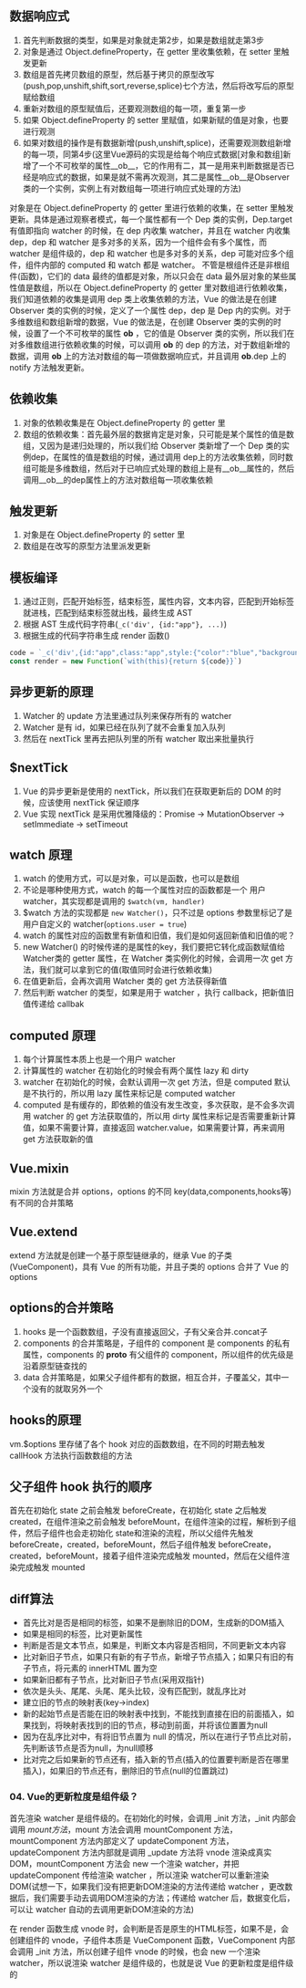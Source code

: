 ## 数据响应式

1. 首先判断数据的类型，如果是对象就走第2步，如果是数组就走第3步
2. 对象是通过 Object.defineProperty，在 getter 里收集依赖，在 setter 里触发更新
3. 数组是首先拷贝数组的原型，然后基于拷贝的原型改写(push,pop,unshift,shift,sort,reverse,splice)七个方法，然后将改写后的原型赋给数组
4. 重新对数组的原型赋值后，还要观测数组的每一项，重复第一步
5. 如果 Object.defineProperty 的 setter 里赋值，如果新赋的值是对象，也要进行观测
6. 如果对数组的操作是有数据新增(push,unshift,splice)，还需要观测数组新增的每一项，同第4步(这里Vue源码的实现是给每个响应式数据[对象和数组]新增了一个不可枚举的属性__ob__，它的作用有二，其一是用来判断数据是否已经是响应式的数据，如果是就不需再次观测，其二是属性__ob__是Observer类的一个实例，实例上有对数组每一项进行响应式处理的方法)

对象是在 Object.defineProperty 的 getter 里进行依赖的收集，在 setter 里触发更新。具体是通过观察者模式，每一个属性都有一个 Dep 类的实例，Dep.target 有值即指向 watcher 的时候，在 dep 内收集 watcher，并且在 watcher 内收集 dep，dep 和 watcher 是多对多的关系，因为一个组件会有多个属性，而 watcher 是组件级的，dep 和 watcher 也是多对多的关系，dep 可能对应多个组件，组件内部的 computed 和 watch 都是 watcher。
不管是根组件还是非根组件(函数)，它们的 data 最终的值都是对象，所以只会在 data 最外层对象的某些属性值是数组，所以在 Object.defineProperty 的 getter 里对数组进行依赖收集，我们知道依赖的收集是调用 dep 类上收集依赖的方法，Vue 的做法是在创建 Observer 类的实例的时候，定义了一个属性 dep，dep 是 Dep 内的实例。对于多维数组和数组新增的数据，Vue 的做法是，在创建 Observer 类的实例的时候，设置了一个不可枚举的属性 __ob__ ，它的值是 Observer 类的实例，所以我们在对多维数组进行依赖收集的时候，可以调用 __ob__ 的 dep 的方法，对于数组新增的数据，调用 __ob__ 上的方法对数组的每一项做数据响应式，并且调用 __ob__.dep 上的 notify 方法触发更新。

## 依赖收集

1. 对象的依赖收集是在 Object.defineProperty 的 getter 里
2. 数组的依赖收集：首先最外层的数据肯定是对象，只可能是某个属性的值是数组，又因为是递归处理的，所以我们给 Observer 类新增了一个 Dep 类的实例dep，在属性的值是数组的时候，通过调用 dep上的方法收集依赖，同时数组可能是多维数组，然后对于已响应式处理的数组上是有__ob__属性的，然后调用__ob__的dep属性上的方法对数组每一项收集依赖

## 触发更新

1. 对象是在 Object.defineProperty 的 setter 里
2. 数组是在改写的原型方法里派发更新

## 模板编译

1. 通过正则，匹配开始标签，结束标签，属性内容，文本内容，匹配到开始标签就进栈，匹配到结束标签就出栈，最终生成 AST
2. 根据 AST 生成代码字符串(`_c('div', {id:"app"}, ...)`)
3. 根据生成的代码字符串生成 render 函数()
```js
code = `_c('div',{id:"app",class:"app",style:{"color":"blue","background":"red"}},_c('ul',undefined,_c('li',undefined,_v(_s(name))),_c('li',undefined,_v(_s(age)))))`
const render = new Function(`with(this){return ${code}}`)
```

## 异步更新的原理

1. Watcher 的 update 方法里通过队列来保存所有的 watcher
2. Watcher 是有 id，如果已经在队列了就不会重复加入队列
3. 然后在 nextTick 里再去把队列里的所有 watcher 取出来批量执行

## $nextTick

1. Vue 的异步更新是使用的 nextTick，所以我们在获取更新后的 DOM 的时候，应该使用 nextTick 保证顺序
2. Vue 实现 nextTick 是采用优雅降级的：Promise -> MutationObserver -> setImmediate -> setTimeout

## watch 原理

1. watch 的使用方式，可以是对象，可以是函数，也可以是数组
2. 不论是哪种使用方式，watch 的每一个属性对应的函数都是一个 用户watcher，其实现都是调用的 `$watch(vm, handler)`
3. $watch 方法的实现都是 `new Watcher()`，只不过是 options 参数里标记了是用户自定义的 watcher(`options.user = true`)
4. watch 的属性对应的函数里有新值和旧值，我们是如何返回新值和旧值的呢？
5. new Watcher() 的时候传递的是属性的key，我们要把它转化成函数赋值给 Watcher类的 getter 属性，在 Watcher 类实例化的时候，会调用一次 get 方法，我们就可以拿到它的值(取值同时会进行依赖收集)
6. 在值更新后，会再次调用 Watcher 类的 get 方法获得新值
7. 然后判断 watcher 的类型，如果是用于 watcher ，执行 callback，把新值旧值传递给 callbak

## computed 原理

1. 每个计算属性本质上也是一个用户 watcher
2. 计算属性的 watcher 在初始化的时候会有两个属性 lazy 和 dirty
3. watcher 在初始化的时候，会默认调用一次 get 方法，但是 computed 默认是不执行的，所以用 lazy 属性来标记是 computed watcher
4. computed 是有缓存的，即依赖的值没有发生改变，多次获取，是不会多次调用 watcher 的 get 方法获取值的，所以用 dirty 属性来标记是否需要重新计算值，如果不需要计算，直接返回 watcher.value，如果需要计算，再来调用 get 方法获取新的值

## Vue.mixin

mixin 方法就是合并 options，options 的不同 key(data,components,hooks等)有不同的合并策略

## Vue.extend

extend 方法就是创建一个基于原型链继承的，继承 Vue 的子类(VueComponent)，具有 Vue 的所有功能，并且子类的 options 合并了 Vue 的 options

## options的合并策略

1. hooks 是一个函数数组，子没有直接返回父，子有父亲合并.concat子
2. components 的合并策略是，子组件的 component 是 components 的私有属性，components 的 __proto__ 有父组件的 component，所以组件的优先级是沿着原型链查找的
3. data 合并策略是，如果父子组件都有的数据，相互合并，子覆盖父，其中一个没有的就取另外一个

## hooks的原理

vm.$options 里存储了各个 hook 对应的函数数组，在不同的时期去触发 callHook 方法执行函数数组的方法

## 父子组件 hook 执行的顺序

首先在初始化 state 之前会触发 beforeCreate，在初始化 state 之后触发 created，在组件渲染之前会触发 beforeMount，在组件渲染的过程，解析到子组件，然后子组件也会走初始化 state和渲染的流程，所以父组件先触发 beforeCreate，created，beforeMount，然后子组件触发 beforeCreate，created，beforeMount，接着子组件渲染完成触发 mounted，然后在父组件渲染完成触发 mounted

## diff算法

- 首先比对是否是相同的标签，如果不是删除旧的DOM，生成新的DOM插入
- 如果是相同的标签，比对更新属性
- 判断是否是文本节点，如果是，判断文本内容是否相同，不同更新文本内容
- 比对新旧子节点，如果只有新的有子节点，新增子节点插入；如果只有旧的有子节点，将元素的 innerHTML 置为空
- 如果新旧都有子节点，比对新旧子节点(采用双指针)
- 依次是头头、尾尾、头尾、尾头比较，没有匹配到，就乱序比对
- 建立旧的节点的映射表(key->index)
- 新的起始节点是否能在旧的映射表中找到，不能找到直接在旧的前面插入，如果找到，将映射表找到的旧的节点，移动到前面，并将该位置置为null
- 因为在乱序比对中，有将旧节点置为 null 的情况，所以在进行子节点比对前，先判断该节点是否为null，为null顺移
- 比对完之后如果新的节点还有，插入新的节点(插入的位置要判断是否在哪里插入)，如果旧的节点还有，删除旧的节点(null的位置跳过)

### 04. Vue的更新粒度是组件级？

首先渲染 watcher 是组件级的。在初始化的时候，会调用 _init 方法，_init 内部会调用 $mount 方法，$mount 方法会调用 mountComponent 方法，mountComponent 方法内部定义了 updateComponent 方法，updateComponent 方法内部就是调用 _update 方法将 vnode 渲染成真实 DOM，mountComponent 方法会 new 一个渲染 watcher，并把 updateComponent 传给渲染 watcher ，所以渲染 watcher可以重新渲染DOM(试想一下，如果我们没有把更新DOM渲染的方法传递给 watcher ，更改数据后，我们需要手动去调用DOM渲染的方法；传递给 watcher 后，数据变化后，可以让 watcher 自动的去调用更新DOM渲染的方法)

在 render 函数生成 vnode 时，会判断是否是原生的HTML标签，如果不是，会创建组件的 vnode，子组件本质是 VueComponent 函数，VueComponent 内部会调用 _init 方法，所以创建子组件 vnode 的时候，也会 new 一个渲染 watcher，所以说渲染 watcher 是组件级的，也就是说 Vue 的更新粒度是组件级的